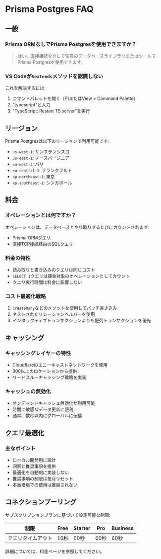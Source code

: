 # Prisma Postgres FAQ

## 一般

### Prisma ORMなしでPrisma Postgresを使用できますか？

> はい、直接接続を介して任意のデータベースライブラリまたはツールでPrisma Postgresを使用できます。

### VS Codeが`$extends`メソッドを認識しない

これを解決するには:
1. コマンドパレットを開く（F1またはView > Command Palette）
2. "typescript"と入力
3. "TypeScript: Restart TS server"を実行

## リージョン

Prisma Postgresは以下のリージョンで利用可能です:
- `us-west-1`: サンフランシスコ
- `us-east-1`: ノースバージニア
- `eu-west-3`: パリ
- `eu-central-1`: フランクフルト
- `ap-northeast-1`: 東京
- `ap-southeast-1`: シンガポール

## 料金

### オペレーションとは何ですか？

オペレーションは、データベースとやり取りするたびにカウントされます:
- Prisma ORMクエリ
- 直接TCP接続経由のSQLクエリ

### 料金の特性

- 読み取りと書き込みのクエリは同じコスト
- `SELECT 1`クエリは課金対象のオペレーションとしてカウント
- クエリ実行時間は料金に影響しない

### コスト最適化戦略

1. `createMany`などのメソッドを使用してバッチ書き込み
2. ネストされたリレーションヘルパーを使用
3. インタラクティブトランザクションよりも配列トランザクションを優先

## キャッシング

### キャッシングレイヤーの特性

- Cloudflareのエニーキャストネットワークを使用
- 300以上のロケーションから提供
- リードスルーキャッシング戦略を実装

### キャッシュの無効化

- オンデマンドキャッシュ無効化が利用可能
- 時間に敏感なデータ更新に便利
- 通常、数秒以内にグローバルに伝播

## クエリ最適化

### 主なポイント

- ローカル開発用に設計
- 洞察と推奨事項を提供
- 最適化を自動的に実装しない
- 推奨事項の制限は毎月リセット
- 本番環境での使用は推奨されない

## コネクションプーリング

サブスクリプションプランに基づいて設定可能な制限:

| 制限 | Free | Starter | Pro | Business |
|-------|------|---------|-----|----------|
| クエリタイムアウト | 10秒 | 60秒 | 60秒 | 60秒 |

詳細については、料金ページを参照してください。
